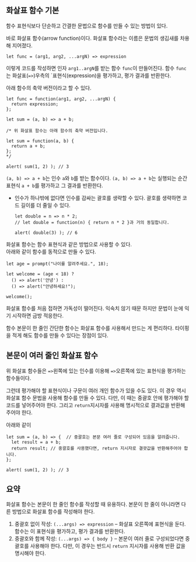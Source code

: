 ## 화살표 함수 기본
함수 표현식보다 단순하고 간결한 문법으로 함수를 만들 수 있는 방법이 있다.    

바로 화살표 함수(arrow function)이다. 화살표 함수라는 이름은 문법의 생김새를 차용해 지어졌다.

    let func = (arg1, arg2, ...argN) => expression

이렇게 코드를 작성하면 인자 `arg1..argN`를 받는 함수 `func`이 만들어진다. 함수 `func`는 화살표(`=>`)우측의 `표현식(expression)을 평가하고, 평가 결과를 반환한다.

아래 함수의 축약 버전이라고 할 수 있다.

    let func = function(arg1, arg2, ...argN) {
      return expression;
    };

    let sum = (a, b) => a + b;

    /* 위 화살표 함수는 아래 함수의 축약 버전입니다.

    let sum = function(a, b) {
      return a + b;
    };
    */

    alert( sum(1, 2) ); // 3
`(a, b) => a + b`는 인수 `a`와 `b`를 받는 함수이다. `(a, b) => a + b`는 실행되는 순간 표현식 `a + b`를 평가하고 그 결과를 반환한다.    

- 인수가 하나밖에 없다면 인수를 감싸는 괄호를 생략할 수 있다. 괄호를 생략하면 코드 길이를 더 줄일 수 있다.

      let double = n => n * 2;
      // let double = function(n) { return n * 2 }과 거의 동일합니다.

      alert( double(3) ); // 6

화살표 함수는 함수 표현식과 같은 방법으로 사용할 수 있다.    
아래와 같이 함수를 동적으로 만들 수 있다.

    let age = prompt("나이를 알려주세요.", 18);

    let welcome = (age < 18) ?
      () => alert('안녕') :
      () => alert("안녕하세요!");

    welcome();
화살표 함수를 처음 접하면 가독성이 떨어진다. 익숙치 않기 때문 하지만 문법이 눈에 익기 시작하면 금방 적응한다.    

함수 본문이 한 줄인 간단한 함수는 화살표 함수를 사용해서 만드는 게 편리하다. 타이핑을 적게 해도 함수를 만들 수 있다는 장점이 있다.


## 본문이 여러 줄인 화살표 함수
위 화살표 함수들은 `=>`왼쪽에 있는 인수를 이용해 `=>`오른쪽에 있는 표현식을 평가하는 함수들이다.    
 
그런데 평가해야 할 표현식이나 구문이 여러 개인 함수가 있을 수도 있다. 이 경우 역시 화살표 함수 문법을 사용해 함수를 만들 수 있다. 다만, 이 때는 중괄호 안에 평가해야 할 코드를 넣어주어야 한다. 그리고 `return`지시자를 사용해 명시적으로 결과값을 반환해 주어야 한다.

아래와 같이

    let sum = (a, b) => {  // 중괄호는 본문 여러 줄로 구성되어 있음을 알려줍니다.
      let result = a + b;
      return result; // 중괄호를 사용했다면, return 지시자로 결괏값을 반환해주어야 합니다.
    };

    alert( sum(1, 2) ); // 3


## 요약
화살표 함수는 본문이 한 줄인 함수를 작성할 때 유용하다. 본문이 한 줄이 아니라면 다른 방법으로 화살표 함수를 작성해야 한다.

1. 중괄호 없이 작성: `(...args) => expression` – 화살표 오른쪽에 표현식을 둔다. 함수는 이 표현식을 평가하고, 평가 결과를 반환한다.
2. 중괄호와 함께 작성: `(...args) => { body }` – 본문이 여러 줄로 구성되었다면 중괄호를 사용해야 한다. 다만, 이 경우는 반드시 `return` 지시자를 사용해 반환 값을 명시해야 한다.